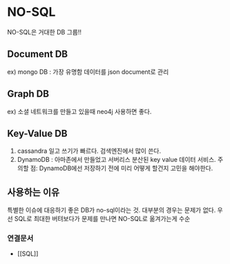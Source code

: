 ---
---

# NO-SQL
NO-SQL은 거대한 DB 그룹!! 

## Document DB
ex) mongo DB : 가장 유명함 데이터를 json document로 관리 
## Graph DB
ex) 소셜 네트워크를 만들고 있을때 neo4j 사용하면 좋다. 
## Key-Value DB
1. cassandra 일고 쓰기가 빠르다. 검색엔진에서 많이 쓴다.
2. DynamoDB : 아마존에서 만들었고 서버리스 분산된 key value 데이터 서비스. 
	주의할 점: DynamoDB에선 저장하기 전에 미리 어떻게 할건지 고민을 해야한다. 


## 사용하는 이유
특별한 이슈에 대응하기 좋은 DB가 no-sql이라는 것. 대부분의 경우는 문제가 없다. 우선 SQL로 최대한 버텨보다가 문제를 만나면 NO-SQL로 옮겨가는게 수순 
### 연결문서
- [[SQL]]
